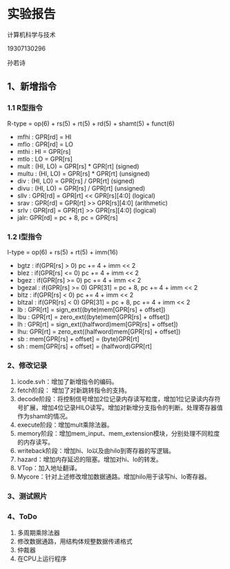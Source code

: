 #  实验报告

计算机科学与技术

19307130296

孙若诗

## 1、新增指令

### 1.1 R型指令

R-type = op(6) + rs(5) + rt(5) + rd(5) + shamt(5) + funct(6)

* mfhi : GPR[rd] = HI
* mflo : GPR[rd] = LO
* mthi : HI = GPR[rs]
* mtlo : LO = GPR[rs]
* mult : (HI, LO) = GPR[rs] * GPR[rt] (signed)
* multu : (HI, LO) = GPR[rs] * GPR[rt] (unsigned)
* div : (HI, LO) = GPR[rs] / GPR[rt] (signed)
* divu : (HI, LO) = GPR[rs] / GPR[rt] (unsigned)
* sllv : GPR[rd] = GPR[rt] << GPR[rs][4:0] (logical)
* srav : GPR[rd] = GPR[rt] >> GPR[rs][4:0] (arithmetic)
* srlv : GPR[rd] = GPR[rt] >> GPR[rs][4:0] (logical)
* jalr: GPR[rd] = pc + 8, pc = GPR[rs]

### 1.2 I型指令

I-type = op(6) + rs(5) + rt(5) + imm(16)

* bgtz : if(GPR[rs] > 0)  pc += 4 + imm << 2
* blez : if(GPR[rs] <= 0)  pc += 4 + imm << 2
* bgez : if(GPR[rs] >= 0)  pc += 4 + imm << 2
* bgezal : if(GPR[rs] >= 0)  GPR[31] = pc + 8, pc += 4 + imm << 2
* bltz : if(GPR[rs] < 0)  pc += 4 + imm << 2
* bltzal : if(GPR[rs] < 0)  GPR[31] = pc + 8, pc += 4 + imm << 2
* lb : GPR[rt] = sign_ext((byte)mem[GPR[rs] + offset])
* lbu : GPR[rt] = zero_ext((byte)mem[GPR[rs] + offset])
* lh : GPR[rt] = sign_ext((halfword)mem[GPR[rs] + offset])
* lhu: GPR[rt] = zero_ext((halfword)mem[GPR[rs] + offset])
* sb : mem[GPR[rs] + offset] = (byte)GPR[rt]
* sh : mem[GPR[rs] + offset] = (halfword)GPR[rt]

### 2、修改记录

1. icode.svh：增加了新增指令的编码。
2. fetch阶段： 增加了对新跳转指令的支持。
3. decode阶段：将控制信号增加2位记录内存读写粒度，增加1位记录读内存符号扩展，增加4位记录HILO读写。增加对新增分支指令的判断。处理寄存器值作为shamt的情况。
4. execute阶段：增加mult乘除法器。
5. memory阶段：增加mem_input、mem_extension模块，分别处理不同粒度的内存读写。
6. writeback阶段：增加hi、lo以及由hilo到寄存器的写逻辑。
7. hazard：增加内存延迟的阻塞。增加对hi、lo的转发。
8. VTop：加入地址翻译。
9. Mycore：针对上述修改增加数据通路。增加hilo用于读写hi、lo寄存器。

### 3、测试照片

### 4、ToDo

1. 多周期乘除法器
2. 修改数据通路，用结构体规整数据传递格式
3. 仲裁器
4. 在CPU上运行程序
